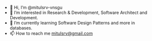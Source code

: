 - 👋 Hi, I’m @mitulsrv-vnsgu
- 👀 I’m interested in Research & Development, Software Architect and Development.
- 🌱 I’m currently learning Software Design Patterns and more in databases.
- 📫 How to reach me mitulsrv@gmail.com

<!---
mitulsrv-vnsgu/mitulsrv-vnsgu is a ✨ special ✨ repository because its `README.md` (this file) appears on your GitHub profile.
You can click the Preview link to take a look at your changes.
--->
